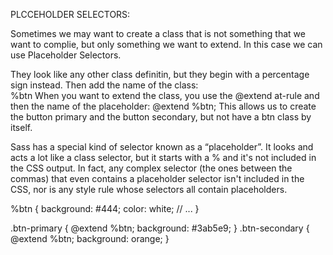 PLCCEHOLDER SELECTORS:

Sometimes we may want to create a class that is not something that we want to complie, but only something we want to extend. In this case we can use Placeholder Selectors. 

They look like any other class definitin, but they begin with a percentage sign instead. Then add the name of the class:   
     %btn
When you want to extend the class, you use the @extend at-rule and then the name of the placeholder:
    @extend %btn;
This allows us to create the button primary and the button secondary, but not have a btn class by itself.

Sass has a special kind of selector known as a “placeholder”. It looks and acts a lot like a class selector, but it starts with a % and it's not included in the CSS output. In fact, any complex selector (the ones between the commas) that even contains a placeholder selector isn't included in the CSS, nor is any style rule whose selectors all contain placeholders.

%btn {
  background: #444;
  color: white;
  // ...
}

.btn-primary {
  @extend %btn;
  background: #3ab5e9;
}
.btn-secondary {
  @extend %btn;
  background: orange;
}